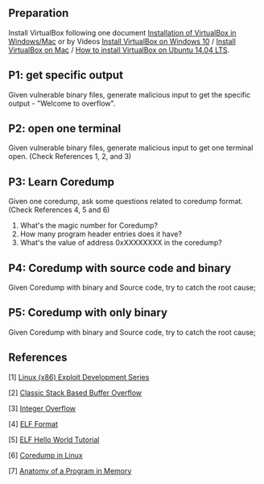 
## Preparation

Install VirtualBox following one document [Installation of VirtualBox in Windows/Mac](https://github.com/psusecurity/psusecurity.github.io/raw/master/doc/VirtualBox_Installation.pdf) or by Videos [Install VirtualBox on Windows 10](https://www.youtube.com/watch?v=63_kPIQUPp8) / [Install VirtualBox on Mac](https://www.youtube.com/watch?v=lEvM-No4eQo) / [How to install VirtualBox on Ubuntu 14.04 LTS](https://www.youtube.com/watch?v=si0nSaCnNoY).

## P1: get specific output

Given vulnerable binary files, generate malicious input to get the specific output - "Welcome to overflow".

## P2: open one terminal 

Given vulnerable binary files, generate malicious input to get one terminal open. (Check References 1, 2, and 3)

## P3: Learn Coredump

Given one coredump, ask some questions related to coredump format. (Check References 4, 5 and 6)

1. What's the magic number for Coredump?
2. How many program header entries does it have?
3. What's the value of address 0xXXXXXXXX in the coredump?

## P4: Coredump with source code and binary

Given Coredump with binary and Source code, try to catch the root cause;

## P5: Coredump with only binary

Given Coredump with binary and Source code, try to catch the root cause;

## References

[1] [Linux (x86) Exploit Development Series](https://sploitfun.wordpress.com/2015/06/26/linux-x86-exploit-development-tutorial-series/)

[2] [Classic Stack Based Buffer Overflow](https://sploitfun.wordpress.com/2015/05/08/classic-stack-based-buffer-overflow/)

[3] [Integer Overflow](https://sploitfun.wordpress.com/2015/06/23/integer-overflow/)

[4] [ELF Format](http://refspecs.linuxfoundation.org/LSB_4.1.0/LSB-Core-generic/LSB-Core-generic/elf-generic.html)

[5] [ELF Hello World Tutorial](http://www.cirosantilli.com/elf-hello-world/#generate-the-example)

[6] [Coredump in Linux](http://www.gabriel.urdhr.fr/2015/05/29/core-file/)

[7] [Anatomy of a Program in Memory](http://duartes.org/gustavo/blog/post/anatomy-of-a-program-in-memory/)
